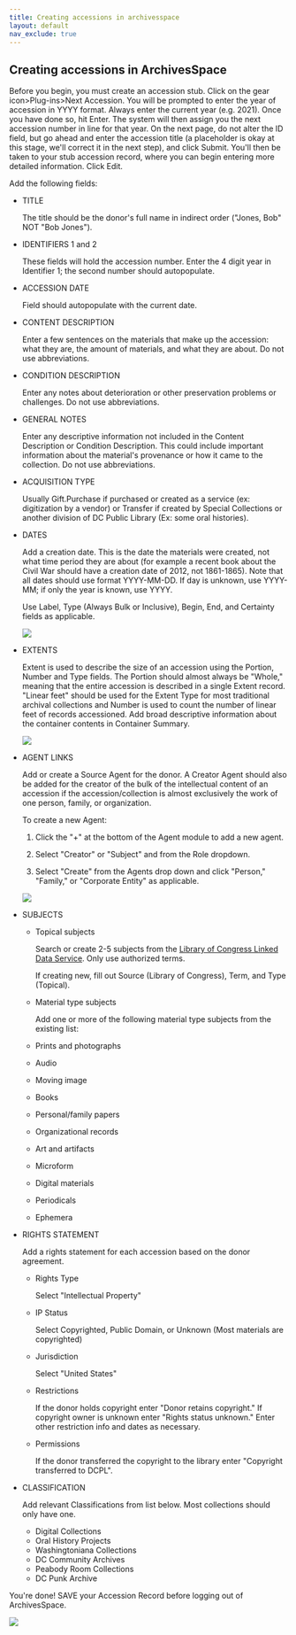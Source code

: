 ```yaml
---
title: Creating accessions in archivesspace
layout: default
nav_exclude: true
---
```


## Creating accessions in ArchivesSpace

Before you begin, you must create an accession stub. Click on the gear icon>Plug-ins>Next Accession. You will be prompted to enter the year of accession in YYYY format. Always enter the current year (e.g. 2021). Once you have done so, hit Enter. The system will then assign you the next accession number in line for that year. On the next page, do not alter the ID field, but go ahead and enter the accession title (a placeholder is okay at this stage, we'll correct it in the next step), and click Submit. You'll then be taken to your stub accession record, where you can begin entering more detailed information. Click Edit.

Add the following fields:

- TITLE
    
    The title should be the donor's full name in indirect order ("Jones, Bob" NOT "Bob Jones").

- IDENTIFIERS 1 and 2

    These fields will hold the accession number. Enter the 4 digit year in Identifier 1; the second number should autopopulate.

- ACCESSION DATE

    Field should autopopulate with the current date.

- CONTENT DESCRIPTION

    Enter a few sentences on the materials that make up the accession: what they are, the amount of materials, and what they are about. Do not use abbreviations.

- CONDITION DESCRIPTION

    Enter any notes about deterioration or other preservation problems or challenges. Do not use abbreviations.

- GENERAL NOTES

    Enter any descriptive information not included in the Content Description or Condition Description. This could include important information about the material's provenance or how it came to the collection. Do not use abbreviations.

- ACQUISITION TYPE

    Usually Gift.Purchase if purchased or created as a service (ex: digitization by a vendor) or Transfer if created by Special Collections or another division of DC Public Library (Ex: some oral histories).

- DATES

    Add a creation date. This is the date the materials were created, not what time period they are about (for example a recent book about the Civil War should have a creation date of 2012, not 1861-1865). Note that all dates should use format YYYY-MM-DD. If day is unknown, use YYYY-MM; if only the year is known, use YYYY.
    
    Use Label, Type (Always Bulk or Inclusive), Begin, End, and Certainty fields as applicable.

    ![](https://lh6.googleusercontent.com/6LQjA2KR7DCCSfLfGBTQIXW9UMYETCyNauk18kMEhYraqJ9RxQIJ1t2P0qr_cIzqFg6HLWaEhsWkPpR4aN6VtvVzlFP-8eWpfwIDsmUr-qCkkJJAAOuzRP4NL7SMVhVTwA)

- EXTENTS

    Extent is used to describe the size of an accession using the Portion, Number and Type fields. The Portion should almost always be "Whole," meaning that the entire accession is described in a single Extent record. "Linear feet" should be used for the Extent Type for most traditional archival collections and Number is used to count the number of linear feet of records accessioned. Add broad descriptive information about the container contents in Container Summary.

    ![](https://lh3.googleusercontent.com/ZGup4SVtZb7SO907YAnMvSmWm_ki0ArSjE0JWwXbycxKGe4_LXmSBx9dkjyfHzIB9TJ1PILm4Mwd7ivBRw8npYC_Kn-21y2V5ALMB9QrAs-dTo7LS-SszUaAv9QJQO79Hg)

- AGENT LINKS

    Add or create a Source Agent for the donor. A Creator Agent should also be added for the creator of the bulk of the intellectual content of an accession if the accession/collection is almost exclusively the work of one person, family, or organization.  

    To create a new Agent:

    1. Click the "+" at the bottom of the Agent module to add a new agent.  

    2. Select "Creator" or "Subject" and from the Role dropdown.  

    3. Select "Create" from the Agents drop down and click "Person," "Family," or "Corporate Entity" as applicable.

    ![](https://lh3.googleusercontent.com/yjrM-Jlw4oefzVU4oWYPeU9o-9l-aAYGJaFlmMbBfEiEshVc7rGlBHeeeZGQ6Gydg8KxHCB-jlZk0JKSGTUwilgR7Ld6oZUSNtIVCr-EdKegxge1SVIe86Q8Cqlphdqg1g)

- SUBJECTS
    
    - Topical subjects
    
        Search or create 2-5 subjects from the [Library of Congress Linked Data Service](http://id.loc.gov). Only use authorized terms.
    
        If creating new, fill out Source (Library of Congress), Term, and Type (Topical).

    - Material type subjects
    
        Add one or more of the following material type subjects from the existing list:

    -  Prints and photographs
    -  Audio
    -  Moving image
    -  Books
    -  Personal/family papers
    -  Organizational records
    -  Art and artifacts
    -  Microform
    -  Digital materials
    -  Periodicals
    -  Ephemera

- RIGHTS STATEMENT

    Add a rights statement for each accession based on the donor agreement.

    - Rights Type
    
        Select "Intellectual Property"
        
    - IP Status
    
        Select Copyrighted, Public Domain, or Unknown (Most materials are copyrighted)
        
    - Jurisdiction
    
        Select "United States"
        
    - Restrictions
    
        If the donor holds copyright enter "Donor retains copyright." If copyright owner is unknown enter "Rights status unknown." Enter other restriction info and dates as necessary.
    
    - Permissions
    
        If the donor transferred the copyright to the library enter "Copyright transferred to DCPL".
        
- CLASSIFICATION

    Add relevant Classifications from list below. Most collections should only have one.
    
    - Digital Collections
    - Oral History Projects
    - Washingtoniana Collections
    - DC Community Archives
    - Peabody Room Collections
    - DC Punk Archive

You're done! SAVE your Accession Record before logging out of ArchivesSpace.

![](https://lh3.googleusercontent.com/SLkFp3rIB1QjgHmv6cl8zwSZ0fqBCnwyT9ZF1u2u9Uz1Hmw7Dj5dzMH6UqgMuszWR97WHgbUgGNbcSMlUoms4oxixPTzb_DUi9l2pkPaXeFpPpSG6XULFjhA7K9WeSkIWg)